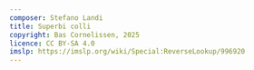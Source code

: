 ```yaml
---
composer: Stefano Landi
title: Superbi colli
copyright: Bas Cornelissen, 2025
licence: CC BY-SA 4.0
imslp: https://imslp.org/wiki/Special:ReverseLookup/996920
---
```

